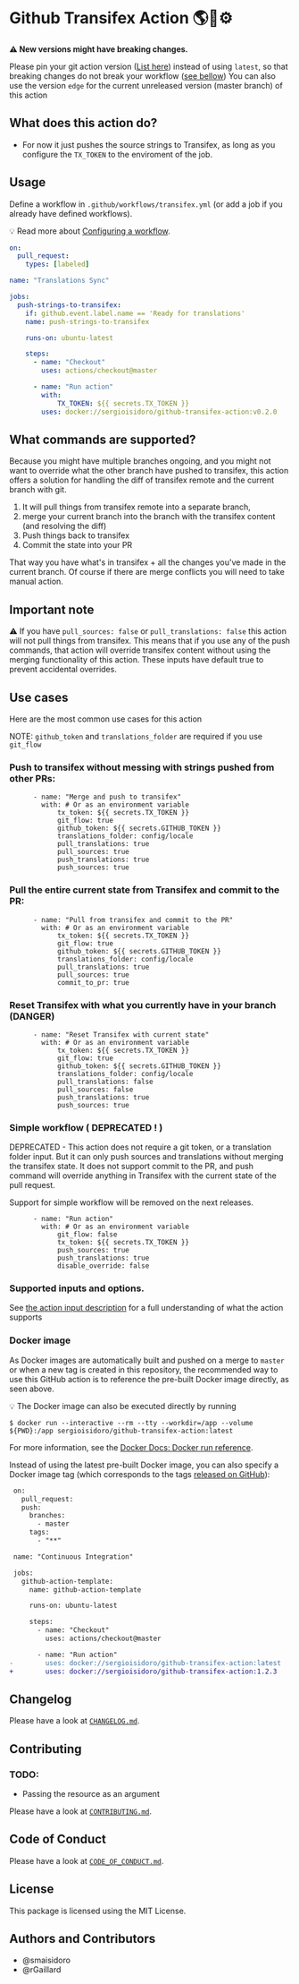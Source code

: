 # Github Transifex Action 🌎💬⚙️

**⚠️ New versions might have breaking changes.**

Please pin your git action version ([List here](https://github.com/sergioisidoro/github-transifex-action/tags)) instead of using `latest`, so that breaking changes do not break your workflow ([see bellow](https://github.com/sergioisidoro/github-transifex-action#docker-image)) You can also use the version `edge` for the current unreleased version (master branch) of this action

## What does this action do?

- For now it just pushes the source strings to Transifex, as long as you configure the `TX_TOKEN` to the enviroment of the job.

## Usage

Define a workflow in `.github/workflows/transifex.yml` (or add a job if you already have defined workflows).

:bulb: Read more about [Configuring a workflow](https://help.github.com/en/articles/configuring-a-workflow).

```yaml
on:
  pull_request:
    types: [labeled]

name: "Translations Sync"

jobs:
  push-strings-to-transifex:
    if: github.event.label.name == 'Ready for translations'
    name: push-strings-to-transifex

    runs-on: ubuntu-latest

    steps:
      - name: "Checkout"
        uses: actions/checkout@master

      - name: "Run action"
        with:
            TX_TOKEN: ${{ secrets.TX_TOKEN }}
        uses: docker://sergioisidoro/github-transifex-action:v0.2.0
```


## What commands are supported?
Because you might have multiple branches ongoing, and you might not want to override what the other branch have
pushed to transifex, this action offers a solution for handling the diff of transifex remote and the current branch with git.

1. It will pull things from transifex remote into a separate branch,
2. merge your current branch into the branch with the transifex content (and resolving the diff)
4. Push things back to transifex
5. Commit the state into your PR

That way you have what's in transifex + all the changes you've made in the current branch.
Of course if there are merge conflicts you will need to take manual action.

## Important note

⚠️ If you have `pull_sources: false` or `pull_translations: false` this action will not pull things from transifex. This means that if you use any of the push commands, that action will override transifex content without using the merging functionality of this action. These inputs have default true to prevent accidental overrides.

## Use cases
Here are the most common use cases for this action

NOTE: `github_token` and `translations_folder` are required if you use `git_flow`
### Push to transifex without messing with strings pushed from other PRs:
```
      - name: "Merge and push to transifex"
        with: # Or as an environment variable
            tx_token: ${{ secrets.TX_TOKEN }}
            git_flow: true
            github_token: ${{ secrets.GITHUB_TOKEN }}
            translations_folder: config/locale
            pull_translations: true
            pull_sources: true
            push_translations: true
            push_sources: true
```
### Pull the entire current state from Transifex and commit to the PR:
```
      - name: "Pull from transifex and commit to the PR"
        with: # Or as an environment variable
            tx_token: ${{ secrets.TX_TOKEN }}
            git_flow: true
            github_token: ${{ secrets.GITHUB_TOKEN }}
            translations_folder: config/locale
            pull_translations: true
            pull_sources: true
            commit_to_pr: true
```
### Reset Transifex with what you currently have in your branch (DANGER)
```
      - name: "Reset Transifex with current state"
        with: # Or as an environment variable
            tx_token: ${{ secrets.TX_TOKEN }}
            git_flow: true
            github_token: ${{ secrets.GITHUB_TOKEN }}
            translations_folder: config/locale
            pull_translations: false
            pull_sources: false
            push_translations: true
            push_sources: true
```

### Simple workflow ( DEPRECATED ! )
DEPRECATED -  This action does not require a git token, or a translation folder input. But it can only push sources and translations without merging the transifex state. It does not support commit to the PR, and push command will override anything in Transifex with the current state of the pull request. 

Support for simple workflow will be removed on the next releases.
```
      - name: "Run action"
        with: # Or as an environment variable
            git_flow: false
            tx_token: ${{ secrets.TX_TOKEN }}
            push_sources: true
            push_translations: true
            disable_override: false
```

### Supported inputs and options.
See [the action input description](https://github.com/sergioisidoro/github-transifex-action/blob/master/action.yml#L17) for a full understanding of what the action supports
### Docker image

As Docker images are automatically built and pushed on a merge to `master` or when a new tag is created in this repository, the recommended way to use this GitHub action is to reference the pre-built Docker image directly, as seen above.

:bulb: The Docker image can also be executed directly by running

```
$ docker run --interactive --rm --tty --workdir=/app --volume ${PWD}:/app sergioisidoro/github-transifex-action:latest
```

For more information, see the [Docker Docs: Docker run reference](https://docs.docker.com/engine/reference/run/).

Instead of using the latest pre-built Docker image, you can also specify a Docker image tag (which corresponds to the tags [released on GitHub](https://github.com/ergebnis/github-action-template/releases)):

```diff
 on:
   pull_request:
   push:
     branches:
       - master
     tags:
       - "**"

 name: "Continuous Integration"

 jobs:
   github-action-template:
     name: github-action-template

     runs-on: ubuntu-latest

     steps:
       - name: "Checkout"
         uses: actions/checkout@master

       - name: "Run action"
-        uses: docker://sergioisidoro/github-transifex-action:latest
+        uses: docker://sergioisidoro/github-transifex-action:1.2.3
```

## Changelog

Please have a look at [`CHANGELOG.md`](CHANGELOG.md).

## Contributing


### TODO:
- Passing the resource as an argument

Please have a look at [`CONTRIBUTING.md`](.github/CONTRIBUTING.md).

## Code of Conduct

Please have a look at [`CODE_OF_CONDUCT.md`](.github/CODE_OF_CONDUCT.md).

## License

This package is licensed using the MIT License.

## Authors and Contributors
- @smaisidoro
- @rGaillard

